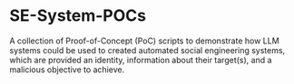 # SE-System-POCs
 A collection of Proof-of-Concept (PoC) scripts to demonstrate how LLM systems could be used to created automated social engineering systems, which are provided an identity, information about their target(s), and a malicious objective to achieve.
